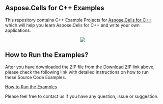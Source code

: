 ## Aspose.Cells for C++ Examples

This repository contains C++ Example Projects for [Aspose.Cells for C++](http://www.aspose.com/products/cells) which will help you learn Aspose.Cells for C++ and write your own applications.

<p align="center">
  <a title="Download Examples ZIP" href="https://github.com/aspose-cells/Aspose.Cells-for-c/archive/master.zip">
	<img src="https://raw.github.com/AsposeExamples/java-examples-dashboard/master/images/downloadZip-Button-Large.png" />
  </a>
</p>

## How to Run the Examples?

After you have downloaded the ZIP file from the [Download ZIP](https://github.com/aspose-cells/Aspose.Cells-for-c/archive/master.zip) link above, please check the following link with detailed instructions on how to run these Source Code Examples.

[How to Run the Examples](http://www.aspose.com/docs/pages/viewpage.action?pageId=453117388)

Please feel free to contact us if you have any question, issue or suggestion.


